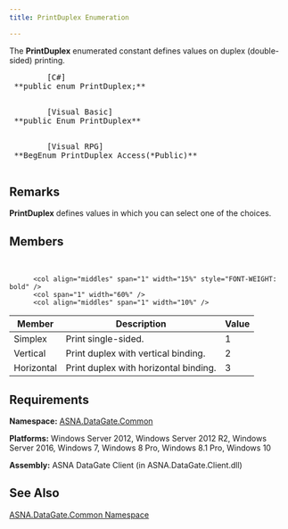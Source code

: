 ```yaml
---
title: PrintDuplex Enumeration

---
```


The **PrintDuplex** enumerated constant defines values on duplex (double-sided) printing. 
<pre class="prettyprint">
        <span class="lang">[C#]</span>
 **public enum PrintDuplex;** 
      </pre>
<pre class="prettyprint">
        <span class="lang">[Visual Basic] </span>
 **public Enum PrintDuplex** 
      </pre>
<pre class="prettyprint">
        <span class="lang">[Visual RPG]</span>
 **BegEnum PrintDuplex Access(*Public)** 
      </pre>

## Remarks

**PrintDuplex** defines values in which you can select one of the choices.
## Members

<br />


          <col align="middles" span="1" width="15%" style="FONT-WEIGHT: bold" />
          <col span="1" width="60%" />
          <col align="middles" span="1" width="10%" />

| Member | Description | Value |
| ---- | ---- | ---- |
| Simplex | Print single-sided. | 1 |
| Vertical | Print duplex with vertical binding. | 2 |
| Horizontal | Print duplex with horizontal binding. | 3 |



## Requirements

**Namespace:** [ASNA.DataGate.Common](datagate-common-namespace.html) 

**Platforms:** Windows Server 2012, Windows Server 2012 R2, Windows Server 2016, Windows 7, Windows 8 Pro, Windows 8.1 Pro, Windows 10

**Assembly:** ASNA DataGate Client (in ASNA.DataGate.Client.dll)
## See Also


[ASNA.DataGate.Common Namespace](datagate-common-namespace.html)

